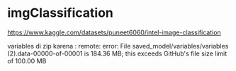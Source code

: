 # imgClassification

https://www.kaggle.com/datasets/puneet6060/intel-image-classification

variables di zip karena :
remote: error: File saved_model/variables/variables (2).data-00000-of-00001 is 184.36 MB; this exceeds GitHub's file size limit of 100.00 MB        

